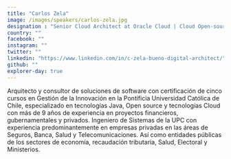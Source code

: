 ```yaml
---
title: "Carlos Zela"
image: /images/speakers/carlos-zela.jpg
designation : "Senior Cloud Architect at Oracle Cloud | Cloud Open-source Advocate | DevOps"
country: ""
facebook: ""
instagram: ""
twitter: ""
linkedin: "https://www.linkedin.com/in/c-zela-bueno-digital-architect/"
github: ""
explorer-day: true
---
```


Arquitecto y consultor de soluciones de software con certificación de cinco cursos en Gestión de la Innovación en la Pontificia Universidad Católica de Chile, especializado en tecnologías Java, Open source y tecnologías Cloud con más de 9 años de experiencia en proyectos financieros, gubernamentales y privados.
Ingeniero de Sistemas de la UPC con experiencia predominantemente en empresas privadas en las áreas de Seguros, Banca, Salud y Telecomunicaciones. Así como entidades públicas de los sectores de economía, recaudación tributaria, Salud, Electoral y Ministerios.